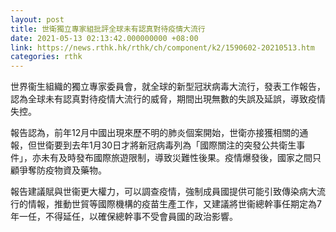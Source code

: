 ```yaml
---
layout: post
title: 世衛獨立專家組批評全球未有認真對待疫情大流行
date: 2021-05-13 02:13:42.000000000 +08:00
link: https://news.rthk.hk/rthk/ch/component/k2/1590602-20210513.htm
categories: rthk
---
```


世界衞生組織的獨立專家委員會，就全球的新型冠狀病毒大流行，發表工作報告，認為全球未有認真對待疫情大流行的威脅，期間出現無數的失誤及延誤，導致疫情失控。

報告認為，前年12月中國出現來歷不明的肺炎個案開始，世衛亦接獲相關的通報，但世衛要到去年1月30日才將新冠病毒列為「國際關注的突發公共衛生事件」，亦未有及時發布國際旅遊限制，導致災難性後果。疫情爆發後，國家之間只顧爭奪防疫物資及藥物。

報告建議賦與世衞更大權力，可以調查疫情，強制成員國提供可能引致傳染病大流行的情報，推動世貿等國際機構的疫苗生產工作，又建議將世衞總幹事任期定為7年一任，不得延任，以確保總幹事不受會員國的政治影響。
